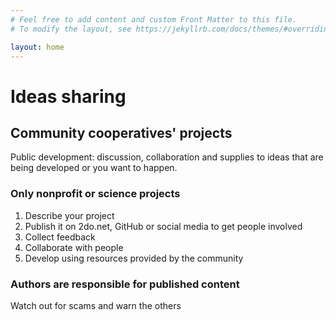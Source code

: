 ```yaml
---
# Feel free to add content and custom Front Matter to this file.
# To modify the layout, see https://jekyllrb.com/docs/themes/#overriding-theme-defaults

layout: home
---
```


# Ideas sharing 

## Community cooperatives' projects
Public development: discussion, collaboration and supplies to ideas that are being developed or you want to happen.
### Only nonprofit **or** science projects
1. Describe your project
2. Publish it on 2do.net, GitHub or social media to get people involved
3. Collect feedback
4. Collaborate with people 
5. Develop using resources provided by the community 

### Authors are responsible for published content
Watch out for scams and warn the others